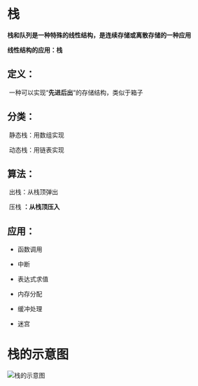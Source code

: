 # 栈

 **栈和队列是一种特殊的线性结构，是连续存储或离散存储的一种应用**

**线性结构的应用：栈**

## 定义：

​     一种可以实现“**先进后出**“的存储结构，类似于箱子

## 分类：

​     静态栈：用数组实现

​     动态栈：用链表实现

## 算法：

​     出栈：从栈顶弹出

​     压栈 **：从栈顶压入**

## 应用：

- 函数调用

- 中断

- 表达式求值

- 内存分配

- 缓冲处理

- 迷宫



# 栈的示意图

![栈的示意图](.\images\栈的示意图.png)